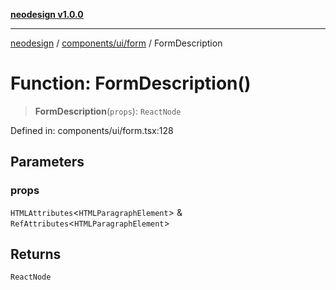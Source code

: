 [**neodesign v1.0.0**](../../../../README.md)

***

[neodesign](../../../../modules.md) / [components/ui/form](../README.md) / FormDescription

# Function: FormDescription()

> **FormDescription**(`props`): `ReactNode`

Defined in: components/ui/form.tsx:128

## Parameters

### props

`HTMLAttributes`\<`HTMLParagraphElement`\> & `RefAttributes`\<`HTMLParagraphElement`\>

## Returns

`ReactNode`
